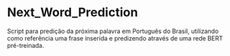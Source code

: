 # Next_Word_Prediction

Script para predição da próxima palavra em Português do Brasil, utilizando como referência uma frase inserida e predizendo através de uma rede BERT pré-treinada.
